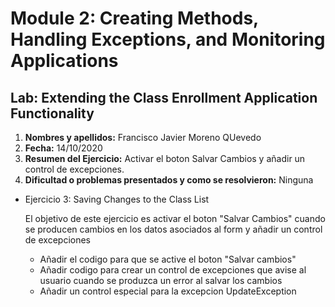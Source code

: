 # Module 2: Creating Methods, Handling Exceptions, and Monitoring Applications

## Lab: Extending the Class Enrollment Application Functionality

1. **Nombres y apellidos:** Francisco Javier Moreno QUevedo
2. **Fecha:** 14/10/2020
3. **Resumen del Ejercicio:** Activar el boton Salvar Cambios y añadir un control de excepciones.
4. **Dificultad o problemas presentados y como se resolvieron:** Ninguna



- Ejercicio 3: Saving Changes to the Class List

  El objetivo de este ejercicio es activar el boton "Salvar Cambios" cuando se producen cambios en los datos asociados al form y añadir un control de excepciones

  

  - Añadir el codigo para que se active el boton "Salvar cambios"
  - Añadir codigo para crear un control de excepciones que avise al usuario cuando se produzca un error al salvar los cambios
  - Añadir un control especial para la excepcion UpdateException